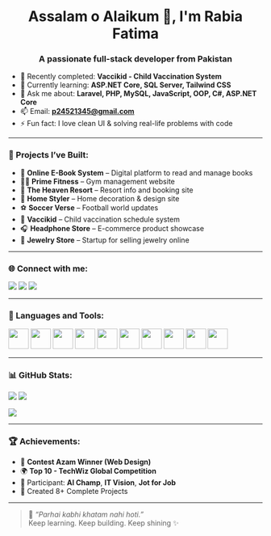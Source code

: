 <h1 align="center">Assalam o Alaikum 👋, I'm Rabia Fatima</h1>
<h3 align="center">A passionate full-stack developer from Pakistan</h3>

- 🔭 Recently completed: **Vaccikid - Child Vaccination System**
- 🌱 Currently learning: **ASP.NET Core, SQL Server, Tailwind CSS**
- 💬 Ask me about: **Laravel, PHP, MySQL, JavaScript, OOP, C#, ASP.NET Core**
- 📫 Email: **p24521345@gmail.com**
- ⚡ Fun fact: I love clean UI & solving real-life problems with code

---

### 💼 Projects I’ve Built:
- 📘 **Online E-Book System** – Digital platform to read and manage books  
- 🏋️‍♀️ **Prime Fitness** – Gym management website  
- 🏨 **The Heaven Resort** – Resort info and booking site  
- 🏡 **Home Styler** – Home decoration & design site  
- ⚽ **Soccer Verse** – Football world updates  
- 💉 **Vaccikid** – Child vaccination schedule system  
- 🎧 **Headphone Store** – E-commerce product showcase  
- 💍 **Jewelry Store** – Startup for selling jewelry online

---

### 🌐 Connect with me:
<p align="left">
<a href="https://www.linkedin.com/feed/" target="_blank"><img src="https://img.shields.io/badge/-LinkedIn-blue?style=flat-square&logo=linkedin"/></a>
<a href="https://github.com/rabiafatima479" target="_blank"><img src="https://img.shields.io/badge/-GitHub-black?style=flat-square&logo=github"/></a>
<a href="mailto:p24521345@gmail.com"><img src="https://img.shields.io/badge/-Email-D14836?style=flat-square&logo=gmail&logoColor=white"/></a>
</p>

---

### 🧰 Languages and Tools:
<p align="left">
<img src="https://cdn.jsdelivr.net/gh/devicons/devicon/icons/html5/html5-original.svg" width="40"/>
<img src="https://cdn.jsdelivr.net/gh/devicons/devicon/icons/css3/css3-original.svg" width="40"/>
<img src="https://cdn.jsdelivr.net/gh/devicons/devicon/icons/javascript/javascript-original.svg" width="40"/>
<img src="https://cdn.jsdelivr.net/gh/devicons/devicon/icons/php/php-original.svg" width="40"/>
<img src="https://cdn.jsdelivr.net/gh/devicons/devicon/icons/laravel/laravel-plain.svg" width="40"/>
<img src="https://cdn.jsdelivr.net/gh/devicons/devicon/icons/mysql/mysql-original.svg" width="40"/>
<img src="https://cdn.jsdelivr.net/gh/devicons/devicon/icons/csharp/csharp-original.svg" width="40"/>
<img src="https://cdn.jsdelivr.net/gh/devicons/devicon/icons/dot-net/dot-net-original.svg" width="40"/>
<img src="https://cdn.jsdelivr.net/gh/devicons/devicon/icons/tailwindcss/tailwindcss-plain.svg" width="40"/>
<img src="https://cdn.jsdelivr.net/gh/devicons/devicon/icons/sqlite/sqlite-original.svg" width="40"/>
</p>

---

### 📊 GitHub Stats:
<p align="left">
<img src="https://github-readme-stats.vercel.app/api?username=rabiafatima479&show_icons=true&theme=radical"/>
<img src="https://github-readme-stats.vercel.app/api/top-langs/?username=rabiafatima479&layout=compact&theme=radical"/>
</p>
<p align="left">
<img src="https://github-readme-streak-stats.herokuapp.com/?user=rabiafatima479&theme=radical"/>
</p>

---

### 🏆 Achievements:
- 🥇 **Contest Azam Winner (Web Design)**  
- 🌍 **Top 10 - TechWiz Global Competition**  
- 🧠 Participant: **AI Champ**, **IT Vision**, **Jot for Job**  
- 🚀 Created 8+ Complete Projects  

---

> 💖 *“Parhai kabhi khatam nahi hoti.”*  
> Keep learning. Keep building. Keep shining ✨
